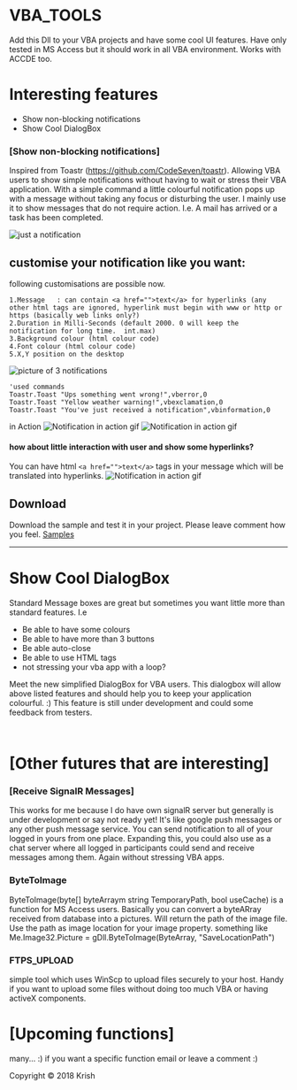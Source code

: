 # VBA_TOOLS
Add this Dll to your VBA projects and have some cool UI features. Have only tested in MS Access but it should work in all VBA environment. Works with ACCDE too.

# Interesting features
<ul>
  <li>Show non-blocking notifications</li>
  <li>Show Cool DialogBox</li>
</ul>

### [Show non-blocking notifications]
Inspired from Toastr (https://github.com/CodeSeven/toastr).
Allowing VBA users to show simple notifications without having to wait or stress their VBA application.
With a simple command a little colourful notification pops up with a message without taking any focus or disturbing the user.
I mainly use it to show messages that do not require action. I.e. A mail has arrived or a task has been completed.

![just a notification](https://raw.githubusercontent.com/krishKM/VBA_TOOLS/master/screenshots/information.png)

## customise your notification like you want:
following customisations are possible now.
```
1.Message   : can contain <a href="">text</a> for hyperlinks (any other html tags are ignored, hyperlink must begin with www or http or https (basically web links only?)
2.Duration in Milli-Seconds (default 2000. 0 will keep the notification for long time.  int.max)
3.Background colour (html colour code)
4.Font colour (html colour code)
5.X,Y position on the desktop
```



![picture of 3 notifications](https://raw.githubusercontent.com/krishKM/VBA_TOOLS/master/screenshots/collections.png)
```VBA
'used commands
Toastr.Toast "Ups something went wrong!",vberror,0
Toastr.Toast "Yellow weather warning!",vbexclamation,0
Toastr.Toast "You've just received a notification",vbinformation,0
```

in Action
![Notification in action gif](https://github.com/krishKM/VBA_TOOLS/blob/master/InAction.gif)
![Notification in action gif](https://github.com/krishKM/VBA_TOOLS/blob/master/InAction1.gif)

#### how about little interaction with user and show some hyperlinks?
You can have html ```<a href="">text</a>``` tags in your message which will be translated into hyperlinks.
![Notification in action gif](https://github.com/krishKM/VBA_TOOLS/blob/master/screenshots/Hyperlink.png)

## Download 
Download the sample and test it in your project. Please leave comment how you feel.
<a href="https://github.com/krishKM/VBA_TOOLS/tree/master/samples"> Samples</a>

<hr>

# Show Cool DialogBox
Standard Message boxes are great but sometimes you want little more than standard features.
I.e
<ul>
  <li>Be able to have some colours</li>
  <li>Be able to have more than 3 buttons</li>
  <li>Be able auto-close</li>
  <li>Be able to use HTML tags </li>
  <li>not stressing your vba app with a loop?</li>
</ul>
Meet the new simplified DialogBox for VBA users. This dialogbox will allow above listed features and should help you to keep your application colourful. :) This feature is still under development and could some feedback from testers.


```
  
```


# [Other futures that are interesting]

### [Receive SignalR Messages]
This works for me because I do have own signalR server but generally is under development or say not ready yet!
It's like google push messages or any other push message service. You can send notification to all of your logged in yours from one place.
Expanding this, you could also use as a chat server where all logged in participants could send and receive messages among them.
Again without stressing VBA apps.


### ByteToImage
ByteToImage(byte[] byteArraym string TemporaryPath, bool useCache) is a function for MS Access users. Basically you can convert a byteARray received from database into a pictures.
Will return the path of the image file. Use the path as image location for your image property.
something like Me.Image32.Picture = gDll.ByteToImage(ByteArray, "SaveLocationPath")

### FTPS_UPLOAD
simple tool which uses WinScp to upload files securely to your host. Handy if you want to upload some files without doing too much VBA or having activeX components.



# [Upcoming functions]
many... :) 
if you want a specific function email or leave a comment :)



Copyright © 2018 Krish
